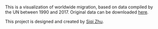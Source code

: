 This is a visualization of worldwide migration, based on data compiled by the UN between 1990 and 2017. Original data can be downloaded [here](http://www.google.com).

This project is designed and created by [Siqi Zhu](http://www.siqizhu.net).